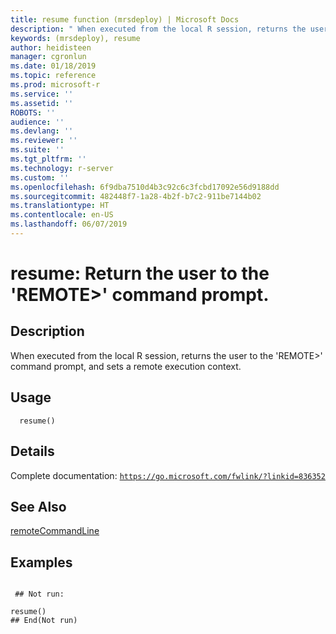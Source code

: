 ```yaml
---
title: resume function (mrsdeploy) | Microsoft Docs
description: " When executed from the local R session, returns the user to the 'REMOTE>' command prompt, and sets a remote execution context. "
keywords: (mrsdeploy), resume
author: heidisteen
manager: cgronlun
ms.date: 01/18/2019
ms.topic: reference
ms.prod: microsoft-r
ms.service: ''
ms.assetid: ''
ROBOTS: ''
audience: ''
ms.devlang: ''
ms.reviewer: ''
ms.suite: ''
ms.tgt_pltfrm: ''
ms.technology: r-server
ms.custom: ''
ms.openlocfilehash: 6f9dba7510d4b3c92c6c3fcbd17092e56d9188dd
ms.sourcegitcommit: 482448f7-1a28-4b2f-b7c2-911be7144b02
ms.translationtype: HT
ms.contentlocale: en-US
ms.lasthandoff: 06/07/2019
---
```

 # <a name="resume-return-the-user-to-the-remote-command-prompt"></a>resume: Return the user to the 'REMOTE>' command prompt. 
 ## <a name="description"></a>Description

When executed from the local R session, returns the user to the 'REMOTE>' command prompt, and sets a remote execution context.


 ## <a name="usage"></a>Usage

```   
  resume()

```

 ## <a name="details"></a>Details

Complete documentation: [`https://go.microsoft.com/fwlink/?linkid=836352`](https://go.microsoft.com/fwlink/?linkid=836352)



 ## <a name="see-also"></a>See Also

[remoteCommandLine](remoteCommandLine.md)

 ## <a name="examples"></a>Examples

 ```

  ## Not run:

resume()
 ## End(Not run) 
```

